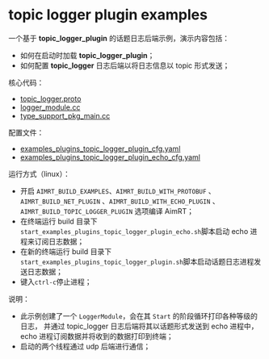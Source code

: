# topic logger plugin examples

一个基于 **topic_logger_plugin** 的话题日志后端示例，演示内容包括：
- 如何在启动时加载 **topic_logger_plugin**；
- 如何配置 **topic_logger** 日志后端以将日志信息以 topic 形式发送；


核心代码：
- [topic_logger.proto](../../../protocols/plugins/topic_logger_plugin/topic_logger.proto)
- [logger_module.cc](../../cpp/logger/module/logger_module/logger_module.cc)
- [type_support_pkg_main.cc](./topic_logger_plugin_ts_pkg/type_support_pkg_main.cc)


配置文件：
- [examples_plugins_topic_logger_plugin_cfg.yaml](./install/linux/bin/cfg/examples_plugins_topic_logger_plugin_cfg.yaml)
- [examples_plugins_topic_logger_plugin_echo_cfg.yaml](./install/linux/bin/cfg/examples_plugins_topic_logger_plugin_echo_cfg.yaml)


运行方式（linux）：
- 开启 `AIMRT_BUILD_EXAMPLES`、`AIMRT_BUILD_WITH_PROTOBUF` 、`AIMRT_BUILD_NET_PLUGIN` 、`AIMRT_BUILD_WITH_ECHO_PLUGIN` 、`AIMRT_BUILD_TOPIC_LOGGER_PLUGIN` 选项编译 AimRT；
- 在终端运行 build 目录下`start_examples_plugins_topic_logger_plugin_echo.sh`脚本启动 echo 进程来订阅日志数据；
- 在新的终端运行 build 目录下`start_examples_plugins_topic_logger_plugin.sh`脚本启动话题日志进程发送日志数据；
- 键入`ctrl-c`停止进程；


说明：
- 此示例创建了一个 `LoggerModule`，会在其 `Start` 的阶段循环打印各种等级的日志， 并通过 topic_logger 日志后端将其以话题形式发送到 echo 进程中，  echo 进程订阅数据并将收到的数据打印到终端；
- 启动的两个线程通过 udp 后端进行通信；
